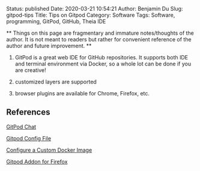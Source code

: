 Status: published
Date: 2020-03-21 10:54:21
Author: Benjamin Du
Slug: gitpod-tips
Title: Tips on Gitpod
Category: Software
Tags: Software, programming, GitPod, GitHub, Theia IDE

**
Things on this page are fragmentary and immature notes/thoughts of the author.
It is not meant to readers but rather for convenient reference of the author and future improvement.
**

1. GitPod is a great web IDE for GitHub repositories.
    It supports both IDE and terminal environment via Docker,
    so a whole lot can be done if you are creative!

2. customized layers are supported

3. browser plugins are available for Chrome, Firefox, etc.

## References

[GitPod Chat](https://spectrum.chat/gitpod)

[Gitpod Config File](https://docs.gitpod.io/41_Config_Gitpod_File.html)

[Configure a Custom Docker Image](https://docs.gitpod.io/42_Config_Docker.html?highlight=customized,layer#configure-a-custom-docker-image)

[Gitpod Addon for Firefox](https://addons.mozilla.org/en-US/firefox/addon/gitpod/)
